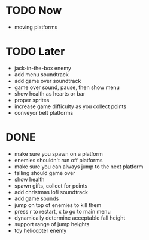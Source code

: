 # TODO Now
- moving platforms

# TODO Later
- jack-in-the-box enemy
- add menu soundtrack
- add game over soundtrack
- game over sound, pause, then show menu
- show health as hearts or bar
- proper sprites
- increase game difficulty as you collect points
- conveyor belt platforms

# DONE
- make sure you spawn on a platform
- enemies shouldn't run off platforms
- make sure you can always jump to the next platform
- falling should game over
- show health
- spawn gifts, collect for points
- add christmas lofi soundtrack
- add game sounds
- jump on top of enemies to kill them
- press r to restart, x to go to main menu
- dynamically determine acceptable fall height
- support range of jump heights
- toy helicopter enemy
